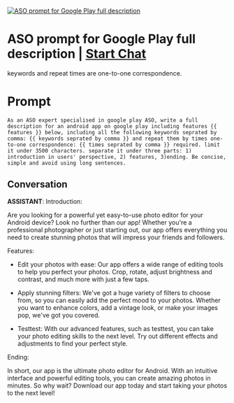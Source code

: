 
[![ASO prompt for Google Play full description](https://flow-prompt-covers.s3.us-west-1.amazonaws.com/icon/cute/cute_1.png)](https://gptcall.net/chat.html?data=%7B%22contact%22%3A%7B%22id%22%3A%22_ThTljFXrx4KhDbCBmesh%22%2C%22flow%22%3Atrue%7D%7D)
# ASO prompt for Google Play full description | [Start Chat](https://gptcall.net/chat.html?data=%7B%22contact%22%3A%7B%22id%22%3A%22_ThTljFXrx4KhDbCBmesh%22%2C%22flow%22%3Atrue%7D%7D)
keywords and repeat times are one-to-one correspondence.

# Prompt

```
As an ASO expert specialised in google play ASO, write a full description for an android app on google play including features {{ features }} below, including all the following keywords seprated by comma: {{ keywords seprated by comma }} and repeat them by times one-to-one correspondence: {{ times seprated by comma }} required. limit it under 3500 characters. separate it under three parts: 1) introduction in users' perspective, 2) features, 3)ending. Be concise, simple and avoid using long sentences.
```

## Conversation

**ASSISTANT**: Introduction:

Are you looking for a powerful yet easy-to-use photo editor for your Android device? Look no further than our app! Whether you're a professional photographer or just starting out, our app offers everything you need to create stunning photos that will impress your friends and followers.



Features:

- Edit your photos with ease: Our app offers a wide range of editing tools to help you perfect your photos. Crop, rotate, adjust brightness and contrast, and much more with just a few taps.

- Apply stunning filters: We've got a huge variety of filters to choose from, so you can easily add the perfect mood to your photos. Whether you want to enhance colors, add a vintage look, or make your images pop, we've got you covered.

- Testtest: With our advanced features, such as testtest, you can take your photo editing skills to the next level. Try out different effects and adjustments to find your perfect style.



Ending:

In short, our app is the ultimate photo editor for Android. With an intuitive interface and powerful editing tools, you can create amazing photos in minutes. So why wait? Download our app today and start taking your photos to the next level!


